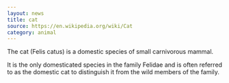 ```yaml
---
layout: news
title: cat
source: https://en.wikipedia.org/wiki/Cat
category: animal
---
```

The cat (Felis catus) is a domestic species of small carnivorous mammal.

It is the only domesticated species in the family Felidae and is often referred to as the domestic cat to distinguish it from the wild members of the family.
